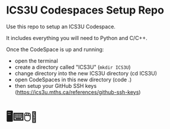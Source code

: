 # ICS3U Codespaces Setup Repo

Use this repo to setup an ICS3U Codespace.

It includes everything you will need to Python and C/C++.

Once the CodeSpace is up and running:
- open the terminal
- create a directory called "ICS3U" (`mkdir ICS3U`)
- change directory into the new ICS3U directory (cd ICS3U)
- open CodeSpaces in this new directory (code .)
- then setup your GitHub SSH keys (https://ics3u.mths.ca/references/github-ssh-keys)

# 🖥️⌨️🖱️🥷
